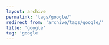 ```yaml
---
layout: archive
permalink: 'tags/google/'
redirect_from: 'archive/tags/google/'
title: 'google'
tag: 'google'
---
```

